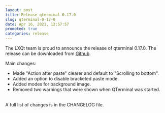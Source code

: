 ```yaml
---
layout: post
title: Release qterminal 0.17.0
slug: qterminal-0-17-0
date: Apr 16, 2021, 12:57:57
promoted: true
categories: release
---
```

The LXQt team is proud to announce the release of qterminal 0.17.0.
The release can be downloaded from [Github](https://github.com/lxqt/qterminal/releases).

Main changes:


 * Made "Action after paste" clearer and default to "Scrolling to bottom".
 * Added an option to disable bracketed paste mode.
 * Added modes for background image.
 * Removed two warnings that were shown when QTerminal was started.

<br/>
A full list of changes is in the CHANGELOG file.
<br/>
